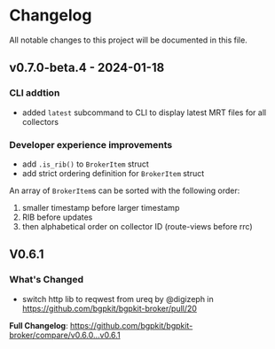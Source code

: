 # Changelog

All notable changes to this project will be documented in this file.

## v0.7.0-beta.4 - 2024-01-18

### CLI addtion

- added `latest` subcommand to CLI to display latest MRT files for all collectors

### Developer experience improvements

- add `.is_rib()` to `BrokerItem` struct
- add strict ordering definition for `BrokerItem` struct

An array of `BrokerItem`s can be sorted with the following order:
1. smaller timestamp before larger timestamp
2. RIB before updates
3. then alphabetical order on collector ID (route-views before rrc)

## V0.6.1

### What's Changed
* switch http lib to reqwest from ureq by @digizeph in https://github.com/bgpkit/bgpkit-broker/pull/20


**Full Changelog**: https://github.com/bgpkit/bgpkit-broker/compare/v0.6.0...v0.6.1